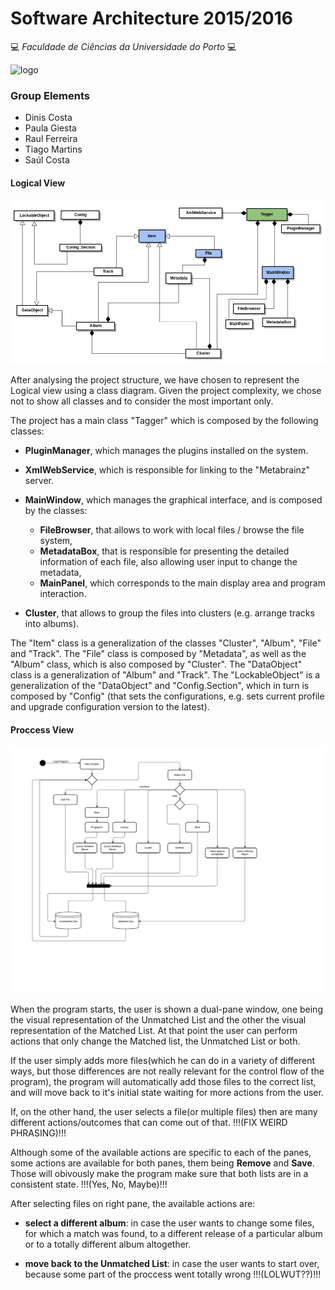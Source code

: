 # Software Architecture 2015/2016

:computer: *Faculdade de Ciências da Universidade do Porto* :computer:

![logo](https://picard.musicbrainz.org/static/img/picard-icon-large.svg)

### Group Elements

-   Dinis Costa
-   Paula Giesta
-   Raul Ferreira
-   Tiago Martins
-   Saúl Costa

#### Logical View

![](logicalView.png)

After analysing the project structure, we have chosen to represent the Logical view using a class diagram.
Given the project complexity, we chose not to show all classes and to consider the most important only.

The project has a main class "Tagger" which is composed by the following classes:
- **PluginManager**, which manages the plugins installed on the system.
- **XmlWebService**, which is responsible for linking to the "Metabrainz" server.
- **MainWindow**, which manages the graphical interface, and is composed by the classes:
  - **FileBrowser**, that allows to work with local files / browse the file system,
  - **MetadataBox**, that is responsible for presenting the detailed information of each file, also allowing user input to change the metadata,
  - **MainPanel**, which corresponds to the main display area and program interaction.


- **Cluster**, that allows to group the files into clusters (e.g. arrange tracks into albums).

The "Item" class is a generalization of the classes "Cluster", "Album", "File" and "Track".
The "File" class is composed by "Metadata", as well as the "Album" class, which is also composed by "Cluster".
The "DataObject" class is a generalization of "Album" and "Track".
The "LockableObject" is a generalization of the "DataObject" and "Config.Section", which in turn is composed by "Config" (that sets the configurations, e.g. sets current profile and upgrade configuration version to the latest).



#### Proccess View

![](processView2.png)

When the program starts, the user is shown a dual-pane window, one being the visual representation of the Unmatched List and the other the visual representation of the Matched List.
At that point the user can perform actions that only change the Matched list, the Unmatched List or both.

If the user simply adds more files(which he can do in a variety of different ways, but those differences are not really relevant for the control flow of the program), the program will automatically add those files to the correct list, and will move back to it's initial state waiting for more actions from the user.

If, on the other hand, the user selects a file(or multiple files) then are many different actions/outcomes that can come out of that. !!!(FIX WEIRD PHRASING)!!!

Although some of the available actions are specific to each of the panes, some actions are available for both panes, them being **Remove** and **Save**. Those will obivously make the program make sure that both lists are in a consistent state. !!!(Yes, No, Maybe)!!!

After selecting files on right pane, the available actions are:

- **select a different album**: in case the user wants to change some files, for which a match was found, to a different release of a particular album or to a totally different album altogether.

- **move back to the Unmatched List**: in case the user wants to start over, because some part of the proccess went totally wrong !!!(LOLWUT??)!!!
